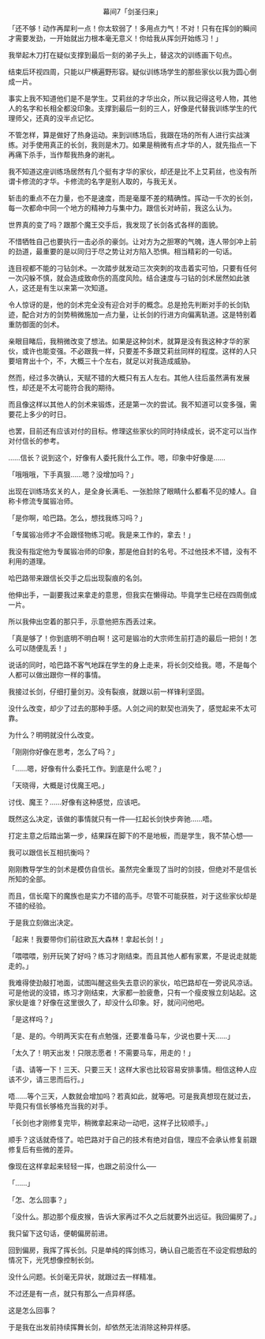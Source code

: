 <p align="center">幕间7「剑圣归来」</p>

「还不够！动作再犀利一点！你太软弱了！多用点力气！不对！只有在挥剑的瞬间才需要发劲，一开始就出力根本毫无意义！你给我从挥剑开始练习！」

我举起木刀打在疑似支撑到最后一刻的弟子头上，替这次的训练画下句点。

结束后环视四周，只能以尸横遍野形容。疑似训练场学生的那些家伙以我为圆心倒成一片。

事实上我不知道他们是不是学生。艾莉丝的才华出众，所以我记得这号人物，其他人的名字和长相全都没印象。支撑到最后一刻的三人，好像是代替我训练学生的代理师父，还真的没半点记忆。

不管怎样，算是做好了热身运动。来到训练场后，我跟在场的所有人进行实战演练。对手使用真正的长剑，我则是木刀。如果是稍微有点才华的人，就先指点一下再痛下杀手，当作帮我热身的谢礼。

我不知道这座训练场居然有几个挺有才华的家伙，却还是比不上艾莉丝，也没有所谓卡修流的才华。卡修流的名字是别人取的，与我无关。

斩击的重点不在力量，也不是速度，而是毫厘不差的精确性。挥动一千次的长剑，每一次都命中同一个地方的精神力与集中力。跟信长对峙前，我这么认为。

世界真的变了吗？跟那个魔王交手后，我发现了长剑各式各样的面貌。

不惜牺牲自己也要执行一击必杀的豪剑。让对方为之胆寒的气魄，连人带剑冲上前的劲道，最重要的是以同归于尽之势让对方陷入恐惧。相当精彩的一句话。

连目视都不能的刁钻剑术。一次踏步就发动三次突刺的攻击着实可怕，只要有任何一次闪躲不慎，就会造成致命伤的高度风险。结合速度与刁钻的剑术居然如此骇人，这还是有生以来第一次知道。

令人惊讶的是，他的剑术完全没有迎合对手的概念。总是抢先判断对手的长剑轨迹，配合对方的剑势稍微施加一点力量，让长剑的行进方向偏离轨道。这是特别着重防御面的剑术。

亲眼目睹后，我稍微改变了想法。如果是这种剑术，就算是没有我这种才华的家伙，或许也能变强。不必跟我一样，只要差不多跟艾莉丝同样的程度。这样的人只要培育出十个，不，大概三十个左右，就足以对我造成威胁。

然而，经过多次确认，天赋不错的大概只有五人左右。其他人往后虽然满有发展性，却还是不太可能符合我的期待。

而且像这样以其他人的剑术来锻炼，还是第一次的尝试。我不知道可以变多强，需要花上多少的时日。

也罢，目前还有应该对付的目标。修理这些家伙的同时持续成长，说不定可以当作对付信长的参考。

……信长？说到这个，好像有人委托我什么工作。嗯，印象中好像是……

「哦哦哦，下手真狠……嗯？没增加吗？」

出现在训练场玄关的人，是全身长满毛、一张脸除了眼睛什么都看不见的矮人。自称卡修流专属锻冶师。

「是你啊，哈巴路。怎么，想找我练习吗？」

「专属锻冶师才不会跟怪物练习呢。我是来工作的，拿去！」

我没有指定他为专属锻冶师的印象，那是他自封的名号。不过他技术不错，没有不利用的道理。

哈巴路带来跟信长交手之后出现裂痕的名剑。

他伸出手，一副要我过来拿走的意思，但我实在懒得动。毕竟学生已经在四周倒成一片。

所以我伸出空着的那只手，示意他把东西丢过来。

「真是够了！你到底明不明白啊！这可是锻冶的大宗师生前打造的最后一把剑！怎么可以随便乱丢！」

说话的同时，哈巴路不客气地踩在学生的身上走来，将长剑交给我。嗯，不是每个人都可以做出跟你一样的事情。

我接过长剑，仔细打量剑刃。没有裂痕，就跟以前一样锋利坚固。

没什么改变，却少了过去的那种手感。人剑之间的默契也消失了，感觉起来不太可靠。

为什么？明明就没什么改变。

「刚刚你好像在思考，怎么了吗？」

「……嗯，好像有什么委托工作。到底是什么呢？」

「天晓得，大概是讨伐魔王吧。」

讨伐、魔王？……好像有这种感觉，应该吧。

既然这么决定，该做的事情就只有一件──扛起长剑快步奔驰……唔。

打定主意之后踏出第一步，结果踩在脚下的不是地板，而是学生，我不禁心想──

我可以跟信长互相抗衡吗？

刚刚教导学生的剑术是模仿自信长。虽然完全重现了当时的剑技，但绝对不是信长所知的全部。

而且，信长麾下的魔族也是实力不错的高手。尽管不可能获胜，对于这些家伙却是不错的经验。

于是我立刻做出决定。

「起来！我要带你们前往欧瓦大森林！拿起长剑！」

「喂喂喂，别开玩笑了好吗？练习才刚结束。而且其他人都有家累，不是说走就能走的。」

我难得使劲敲打地面，试图叫醒这些失去意识的家伙，哈巴路却在一旁说风凉话。可是他说的没错，练习才刚结束，大家都一脸疲惫，只有一个瘦皮猴立刻站起。这家伙是谁？好像在这里很久了，却没什么印象。好，就问问他吧。

「是这样吗？」

「是、是的。今明两天实在有点勉强，还要准备马车，少说也要十天……」

「太久了！明天出发！只限志愿者！不需要马车，用走的！」

「请、请等一下！三天、只要三天！这样大家也比较容易安排事情。相信这种人应该不少，请三思而后行。」

唔……等个三天，人数就会增加吗？若真如此，就等吧。可是我真想现在就过去，毕竟只有信长够格充当我的对手。

「长剑也才刚修复完毕，稍微拿起来动一动吧，这样子比较顺手。」

顺手？这话就奇怪了。哈巴路对于自己的技术有绝对自信，理应不会承认修复前跟修复后有些微的差异。

像现在这样拿起来轻轻一挥，也跟之前没什么──

「……」

「怎、怎么回事？」

「没什么。那边那个瘦皮猴，告诉大家再过不久之后就要外出远征。我回偏房了。」

我只留下这句话，便朝偏房前进。

回到偏房，我挥了挥长剑。只是单纯的挥剑练习，确认自己能否在不设定假想敌的情况下，光凭想像控制长剑。

没什么问题。长剑毫无异状，就跟过去一样精准。

不过还是有一点，就只有那么一点异样感。

这是怎么回事？

于是我在出发前持续挥舞长剑，却依然无法消除这种异样感。

